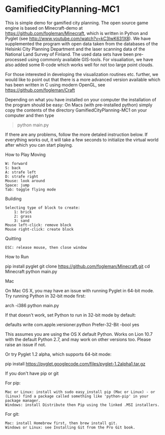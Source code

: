 GamifiedCityPlanning-MC1
========================

This is simple demo for gamified city planning. The open source game engine is based on Minecraft-demo at https://github.com/fogleman/Minecraft, which is written in Python and Pyglet (see http://www.youtube.com/watch?v=kC3lwK631X8). We have supplemented the program with open data taken from the databases of the Helsinki City Planning Department and the laser scanning data of the National Land Survey of Finland. The used data sets have been pre-processed using commonly available GIS-tools. For visualiation, we have also added some R-code which works well for not too large point clouds.

For those interested in developing the visualization routines etc. further, we would like to point out that there is a more advanced version available which has been written in C using modern OpenGL, see https://github.com/fogleman/Craft

Depending on what you have installed on your computer the installation of the program should be easy: On Macs (with pre-installed python) simply copy the contents of the directory GamifiedCityPlanning-MC1 on your computer
and then type
> python main.py

If there are any problems, follow the more detaled instruction below. If everything works out, it will take a few seconds to initialize the virtual world after which you can start playing.


How to Play
Moving

    W: forward
    S: back
    A: strafe left
    D: strafe right
    Mouse: look around
    Space: jump
    Tab: toggle flying mode

Building

    Selecting type of block to create:
        1: brick
        2: grass
        3: sand
    Mouse left-click: remove block
    Mouse right-click: create block

Quitting

    ESC: release mouse, then close window



How to Run

pip install pyglet
git clone https://github.com/fogleman/Minecraft.git
cd Minecraft
python main.py


Mac

On Mac OS X, you may have an issue with running Pyglet in 64-bit mode. Try running Python in 32-bit mode first:

arch -i386 python main.py

If that doesn't work, set Python to run in 32-bit mode by default:

defaults write com.apple.versioner.python Prefer-32-Bit -bool yes 

This assumes you are using the OS X default Python. Works on Lion 10.7 with the default Python 2.7, and may work on other versions too. Please raise an issue if not.

Or try Pyglet 1.2 alpha, which supports 64-bit mode:

pip install https://pyglet.googlecode.com/files/pyglet-1.2alpha1.tar.gz 


If you don't have pip or git

For pip:

    Mac or Linux: install with sudo easy_install pip (Mac or Linux) - or (Linux) find a package called something like 'python-pip' in your package manager.
    Windows: install Distribute then Pip using the linked .MSI installers.

For git:

    Mac: install Homebrew first, then brew install git.
    Windows or Linux: see Installing Git from the Pro Git book.
